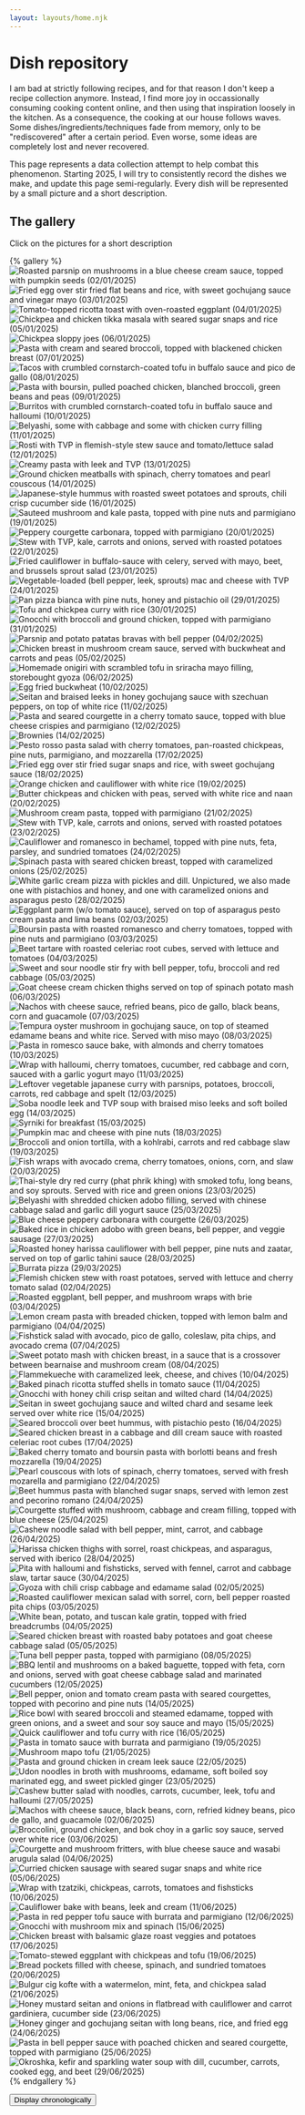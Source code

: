 ```yaml
---
layout: layouts/home.njk
---
```


# Dish repository

I am bad at strictly following recipes, and for that reason I don't keep a recipe collection anymore.
Instead, I find more joy in occassionally consuming cooking content online, and then using that inspiration loosely in the kitchen.
As a consequence, the cooking at our house follows waves.
Some dishes/ingredients/techniques fade from memory, only to be "rediscovered" after a certain period.
Even worse, some ideas are completely lost and never recovered.

This page represents a data collection attempt to help combat this phenomenon.
Starting 2025, I will try to consistently record the dishes we make, and update this page semi-regularly.
Every dish will be represented by a small picture and a short description.

## The gallery

Click on the pictures for a short description

{% gallery %}
![Roasted parsnip on mushrooms in a blue cheese cream sauce, topped with pumpkin seeds (02/01/2025)](./1.webp)
![Fried egg over stir fried flat beans and rice, with sweet gochujang sauce and vinegar mayo (03/01/2025)](./2.webp)
![Tomato-topped ricotta toast with oven-roasted eggplant (04/01/2025)](./3.webp)
![Chickpea and chicken tikka masala with seared sugar snaps and rice (05/01/2025)](./4.webp)
![Chickpea sloppy joes (06/01/2025)](./5.webp)
![Pasta with cream and seared broccoli, topped with blackened chicken breast (07/01/2025)](./6.webp)
![Tacos with crumbled cornstarch-coated tofu in buffalo sauce and pico de gallo (08/01/2025)](./7.webp)
![Pasta with boursin, pulled poached chicken, blanched broccoli, green beans and peas (09/01/2025)](./8.webp)
![Burritos with crumbled cornstarch-coated tofu in buffalo sauce and halloumi (10/01/2025)](./9.webp)
![Belyashi, some with cabbage and some with chicken curry filling (11/01/2025)](./10.webp)
![Rosti with TVP in flemish-style stew sauce and tomato/lettuce salad (12/01/2025)](./11.webp)
![Creamy pasta with leek and TVP (13/01/2025)](./12.webp)
![Ground chicken meatballs with spinach, cherry tomatoes and pearl couscous (14/01/2025)](./13.webp)
![Japanese-style hummus with roasted sweet potatoes and sprouts, chili crisp cucumber side (16/01/2025)](./14.webp)
![Sauteed mushroom and kale pasta, topped with pine nuts and parmigiano (19/01/2025)](./15.webp)
![Peppery courgette carbonara, topped with parmigiano (20/01/2025)](./16.webp)
![Stew with TVP, kale, carrots and onions, served with roasted potatoes (22/01/2025)](./17.webp)
![Fried cauliflower in buffalo-sauce with celery, served with mayo, beet, and brussels sprout salad (23/01/2025)](./18.webp)
![Vegetable-loaded (bell pepper, leek, sprouts) mac and cheese with TVP (24/01/2025)](./19.webp)
![Pan pizza bianca with pine nuts, honey and pistachio oil (29/01/2025)](./20.webp)
![Tofu and chickpea curry with rice (30/01/2025)](./21.webp)
![Gnocchi with broccoli and ground chicken, topped with parmigiano (31/01/2025)](./22.webp)
![Parsnip and potato patatas bravas with bell pepper (04/02/2025)](./23.webp)
![Chicken breast in mushroom cream sauce, served with buckwheat and carrots and peas (05/02/2025)](./24.webp)
![Homemade onigiri with scrambled tofu in sriracha mayo filling, storebought gyoza (06/02/2025)](./25.webp)
![Egg fried buckwheat (10/02/2025)](./26.webp)
![Seitan and braised leeks in honey gochujang sauce with szechuan peppers, on top of white rice (11/02/2025)](./27.webp)
![Pasta and seared courgette in a cherry tomato sauce, topped with blue cheese crispies and parmigiano (12/02/2025)](./28.webp)
![Brownies (14/02/2025)](./29.webp)
![Pesto rosso pasta salad with cherry tomatoes, pan-roasted chickpeas, pine nuts, parmigiano, and mozzarella (17/02/2025)](./30.webp)
![Fried egg over stir fried sugar snaps and rice, with sweet gochujang sauce (18/02/2025)](./31.webp)
![Orange chicken and cauliflower with white rice (19/02/2025)](./32.webp)
![Butter chickpeas and chicken with peas, served with white rice and naan (20/02/2025)](./33.webp)
![Mushroom cream pasta, topped with parmigiano (21/02/2025)](./34.webp)
![Stew with TVP, kale, carrots and onions, served with roasted potatoes (23/02/2025)](./35.webp)
![Cauliflower and romanesco in bechamel, topped with pine nuts, feta, parsley, and sundried tomatoes (24/02/2025)](./36.webp)
![Spinach pasta with seared chicken breast, topped with caramelized onions (25/02/2025)](./37.webp)
![White garlic cream pizza with pickles and dill. Unpictured, we also made one with pistachios and honey, and one with caramelized onions and asparagus pesto (28/02/2025)](./38.webp)
![Eggplant parm (w/o tomato sauce), served on top of asparagus pesto cream pasta and lima beans (02/03/2025)](./39.webp)
![Boursin pasta with roasted romanesco and cherry tomatoes, topped with pine nuts and parmigiano (03/03/2025)](./40.webp)
![Beet tartare with roasted celeriac root cubes, served with lettuce and tomatoes (04/03/2025)](./41.webp)
![Sweet and sour noodle stir fry with bell pepper, tofu, broccoli and red cabbage (05/03/2025)](./42.webp)
![Goat cheese cream chicken thighs served on top of spinach potato mash (06/03/2025)](./43.webp)
![Nachos with cheese sauce, refried beans, pico de gallo, black beans, corn and guacamole (07/03/2025)](./44.webp)
![Tempura oyster mushroom in gochujang sauce, on top of steamed edamame beans and white rice. Served with miso mayo (08/03/2025)](./45.webp)
![Pasta in romesco sauce bake, with almonds and cherry tomatoes (10/03/2025)](./46.webp)
![Wrap with halloumi, cherry tomatoes, cucumber, red cabbage and corn, sauced with a garlic yogurt mayo (11/03/2025)](./47.webp)
![Leftover vegetable japanese curry with parsnips, potatoes, broccoli, carrots, red cabbage and spelt (12/03/2025)](./48.webp)
![Soba noodle leek and TVP soup with braised miso leeks and soft boiled egg (14/03/2025)](./49.webp)
![Syrniki for breakfast (15/03/2025)](./50.webp)
![Pumpkin mac and cheese with pine nuts (18/03/2025)](./51.webp)
![Broccoli and onion tortilla, with a kohlrabi, carrots and red cabbage slaw (19/03/2025)](./52.webp)
![Fish wraps with avocado crema, cherry tomatoes, onions, corn, and slaw (20/03/2025)](./53.webp)
![Thai-style dry red curry (phat phrik khing) with smoked tofu, long beans, and soy sprouts. Served with rice and green onions (23/03/2025)](./54.webp)
![Belyashi with shredded chicken adobo filling, served with chinese cabbage salad and garlic dill yogurt sauce (25/03/2025)](./55.webp)
![Blue cheese peppery carbonara with courgette (26/03/2025)](./56.webp)
![Baked rice in chicken adobo with green beans, bell pepper, and veggie sausage (27/03/2025)](./57.webp)
![Roasted honey harissa cauliflower with bell pepper, pine nuts and zaatar, served on top of garlic tahini sauce (28/03/2025)](./58.webp)
![Burrata pizza (29/03/2025)](./59.webp)
![Flemish chicken stew with roast potatoes, served with lettuce and cherry tomato salad (02/04/2025)](./60.webp)
![Roasted eggplant, bell pepper, and mushroom wraps with brie (03/04/2025)](./61.webp)
![Lemon cream pasta with breaded chicken, topped with lemon balm and parmigiano (04/04/2025)](./62.webp)
![Fishstick salad with avocado, pico de gallo, coleslaw, pita chips, and avocado crema (07/04/2025)](./63.webp)
![Sweet potato mash with chicken breast, in a sauce that is a crossover between bearnaise and mushroom cream (08/04/2025)](./64.webp)
![Flammekueche with caramelized leek, cheese, and chives (10/04/2025)](./65.webp)
![Baked pinach ricotta stuffed shells in tomato sauce (11/04/2025)](./66.webp)
![Gnocchi with honey chili crisp seitan and wilted chard (14/04/2025)](./67.webp)
![Seitan in sweet gochujang sauce and wilted chard and sesame leek served over white rice (15/04/2025)](./68.webp)
![Seared broccoli over beet hummus, with pistachio pesto (16/04/2025)](./69.webp)
![Seared chicken breast in a cabbage and dill cream sauce with roasted celeriac root cubes (17/04/2025)](./70.webp)
![Baked cherry tomato and boursin pasta with borlotti beans and fresh mozzarella (19/04/2025)](./71.webp)
![Pearl couscous with lots of spinach, cherry tomatoes, served with fresh mozarella and parmigiano (22/04/2025)](./72.webp)
![Beet hummus pasta with blanched sugar snaps, served with lemon zest and pecorino romano (24/04/2025)](./73.webp)
![Courgette stuffed with mushroom, cabbage and cream filling, topped with blue cheese (25/04/2025)](./74.webp)
![Cashew noodle salad with bell pepper, mint, carrot, and cabbage (26/04/2025)](./75.webp)
![Harissa chicken thighs with sorrel, roast chickpeas, and asparagus, served with iberico (28/04/2025)](./76.webp)
![Pita with halloumi and fishsticks, served with fennel, carrot and cabbage slaw, tartar sauce (30/04/2025)](./77.webp)
![Gyoza with chili crisp cabbage and edamame salad (02/05/2025)](./78.webp)
![Roasted cauliflower mexican salad with sorrel, corn, bell pepper roasted pita chips (03/05/2025)](./79.webp)
![White bean, potato, and tuscan kale gratin, topped with fried breadcrumbs (04/05/2025)](./80.webp)
![Seared chicken breast with roasted baby potatoes and goat cheese cabbage salad (05/05/2025)](./81.webp)
![Tuna bell pepper pasta, topped with parmigiano (08/05/2025)](./82.webp)
![BBQ lentil and mushrooms on a baked baguette, topped with feta, corn and onions, served with goat cheese cabbage salad and marinated cucumbers (12/05/2025)](./83.webp)
![Bell pepper, onion and tomato cream pasta with seared courgettes, topped with pecorino and pine nuts (14/05/2025)](./84.webp)
![Rice bowl with seared broccoli and steamed edamame, topped with green onions, and a sweet and sour soy sauce and mayo (15/05/2025)](./85.webp)
![Quick cauliflower and tofu curry with rice (16/05/2025)](./86.webp)
![Pasta in tomato sauce with burrata and parmigiano (19/05/2025)](./87.webp)
![Mushroom mapo tofu (21/05/2025)](./88.webp)
![Pasta and ground chicken in cream leek sauce (22/05/2025)](./89.webp)
![Udon noodles in broth with mushrooms, edamame, soft boiled soy marinated egg, and sweet pickled ginger (23/05/2025)](./90.webp)
![Cashew butter salad with noodles, carrots, cucumber, leek, tofu and halloumi (27/05/2025)](./91.webp)
![Machos with cheese sauce, black beans, corn, refried kidney beans, pico de gallo, and guacamole (02/06/2025)](./92.webp)
![Broccolini, ground chicken, and bok choy in a garlic soy sauce, served over white rice (03/06/2025)](./93.webp)
![Courgette and mushroom fritters, with blue cheese sauce and wasabi arugula salad (04/06/2025)](./94.webp)
![Curried chicken sausage with seared sugar snaps and white rice (05/06/2025)](./95.webp)
![Wrap with tzatziki, chickpeas, carrots, tomatoes and fishsticks (10/06/2025)](./96.webp)
![Cauliflower bake with beans, leek and cream (11/06/2025)](./97.webp)
![Pasta in red pepper tofu sauce with burrata and parmigiano (12/06/2025)](./98.webp)
![Gnocchi with mushroom mix and spinach (15/06/2025)](./99.webp)
![Chicken breast with balsamic glaze roast veggies and potatoes (17/06/2025)](./100.webp)
![Tomato-stewed eggplant with chickpeas and tofu (19/06/2025)](./101.webp)
![Bread pockets filled with cheese, spinach, and sundried tomatoes (20/06/2025)](./102.webp)
![Bulgur cig kofte with a watermelon, mint, feta, and chickpea salad (21/06/2025)](./103.webp)
![Honey mustard seitan and onions in flatbread with cauliflower and carrot gardiniera, cucumber side (23/06/2025)](./104.webp)
![Honey ginger and gochujang seitan with long beans, rice, and fried egg (24/06/2025)](./105.webp)
![Pasta in bell pepper sauce with poached chicken and seared courgette, topped with parmigiano (25/06/2025)](./106.webp)
![Okroshka, kefir and sparkling water soup with dill, cucumber, carrots, cooked egg, and beet (29/06/2025)](./107.webp)
{% endgallery %}

<button id="revertButton">Display chronologically</button>

<script>
    document.addEventListener("DOMContentLoaded", () => {
        const figureElement = document.querySelector("figure");
        const revertButton = document.getElementById("revertButton");
        const links = Array.from(figureElement.querySelectorAll("a"));
        const figcaption = figureElement.querySelector("figcaption");
        
        let originalOrder = [...links]; // Keep a reference to the original order

        // Shuffle function using Fisher-Yates algorithm
        function shuffleArray(array) {
            for (let i = array.length - 1; i > 0; i--) {
                const j = Math.floor(Math.random() * (i + 1));
                [array[i], array[j]] = [array[j], array[i]]; // Swap
            }
        }

        // Function to clear and append links while preserving event listeners
        function appendLinks(links) {
            figureElement.innerHTML = ""; // Clear figure content
            links.forEach((link, index) => {
                figureElement.appendChild(link); // Append each link
                if (index < links.length - 1) {
                    figureElement.appendChild(document.createTextNode(" ")); // Add space between links
                }
            });
            if (figcaption) figureElement.appendChild(figcaption); // Add figcaption back
        }

        // Shuffle the <a> elements on page load
        shuffleArray(links);
        appendLinks(links);

        // Revert to the original order when the button is clicked
        revertButton.addEventListener("click", () => {
            appendLinks(originalOrder); // Restore the original order of links
        });
    });
</script>